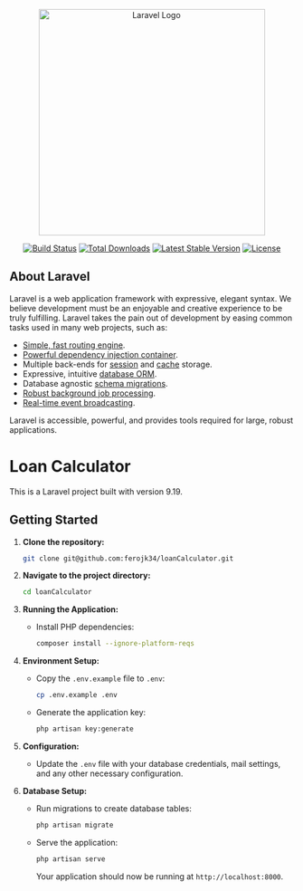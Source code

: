 <p align="center"><a href="https://laravel.com" target="_blank"><img src="https://raw.githubusercontent.com/laravel/art/master/logo-lockup/5%20SVG/2%20CMYK/1%20Full%20Color/laravel-logolockup-cmyk-red.svg" width="400" alt="Laravel Logo"></a></p>

<p align="center">
<a href="https://travis-ci.org/laravel/framework"><img src="https://travis-ci.org/laravel/framework.svg" alt="Build Status"></a>
<a href="https://packagist.org/packages/laravel/framework"><img src="https://img.shields.io/packagist/dt/laravel/framework" alt="Total Downloads"></a>
<a href="https://packagist.org/packages/laravel/framework"><img src="https://img.shields.io/packagist/v/laravel/framework" alt="Latest Stable Version"></a>
<a href="https://packagist.org/packages/laravel/framework"><img src="https://img.shields.io/packagist/l/laravel/framework" alt="License"></a>
</p>

## About Laravel

Laravel is a web application framework with expressive, elegant syntax. We believe development must be an enjoyable and creative experience to be truly fulfilling. Laravel takes the pain out of development by easing common tasks used in many web projects, such as:

- [Simple, fast routing engine](https://laravel.com/docs/routing).
- [Powerful dependency injection container](https://laravel.com/docs/container).
- Multiple back-ends for [session](https://laravel.com/docs/session) and [cache](https://laravel.com/docs/cache) storage.
- Expressive, intuitive [database ORM](https://laravel.com/docs/eloquent).
- Database agnostic [schema migrations](https://laravel.com/docs/migrations).
- [Robust background job processing](https://laravel.com/docs/queues).
- [Real-time event broadcasting](https://laravel.com/docs/broadcasting).

Laravel is accessible, powerful, and provides tools required for large, robust applications.



# Loan Calculator

This is a Laravel project built with version 9.19.

## Getting Started

1. **Clone the repository:**

    ```bash
    git clone git@github.com:ferojk34/loanCalculator.git
    ```

2. **Navigate to the project directory:**

    ```bash
    cd loanCalculator
    ```
3. **Running the Application:**

    - Install PHP dependencies:

        ```bash
        composer install --ignore-platform-reqs
        ```
4. **Environment Setup:**

    - Copy the `.env.example` file to `.env`:

        ```bash
        cp .env.example .env
        ```

    - Generate the application key:

        ```bash
        php artisan key:generate
        ```

5. **Configuration:**

    - Update the `.env` file with your database credentials, mail settings, and any other necessary configuration.

6. **Database Setup:**

    - Run migrations to create database tables:

        ```bash
        php artisan migrate
        ```

    - Serve the application:

        ```bash
        php artisan serve
        ```

        Your application should now be running at `http://localhost:8000`.

